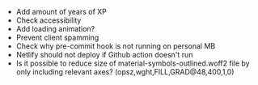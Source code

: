 - Add amount of years of XP
- Check accessibility
- Add loading animation?
- Prevent client spamming
- Check why pre-commit hook is not running on personal MB
- Netlify should not deploy if Github action doesn't run
- Is it possible to reduce size of material-symbols-outlined.woff2 file by only including relevant axes? (opsz,wght,FILL,GRAD@48,400,1,0)
